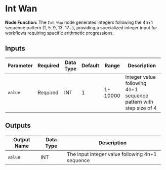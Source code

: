 # Int Wan

**Node Function:** The `Int Wan` node generates integers following the 4n+1 sequence pattern (1, 5, 9, 13, 17...), providing a specialized integer input for workflows requiring specific arithmetic progressions.

## Inputs

| Parameter | Required | Data Type | Default | Range | Description |
|--|--|--|--|--|--|
| `value` | Required | INT | 1 | 1-10000 | Integer value following 4n+1 sequence pattern with step size of 4 |

## Outputs

| Output Name | Data Type | Description |
|-------------|-----------|-------------|
| `value` | INT | The input integer value following 4n+1 sequence |